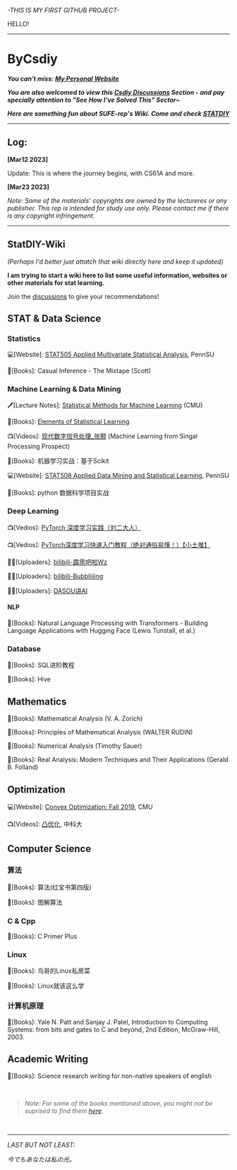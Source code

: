 
*-THIS IS MY FIRST GITHUB PROJECT-*

HELLO!

------

# ByCsdiy

**_You can't miss: [My Personal Website](https://by-xin.github.io/)_**

**_You are also welcomed to view this [Csdiy Discussions](https://github.com/By-Xin/ByCsdiy/discussions) Section - and pay specially attention to "See How I've Solved This" Sector~_**

**_Here are something fun about SUFE-rep's Wiki. Come and check [STATDIY](https://github.com/By-Xin/Sufe/wiki/STATDIY)_**

------

## Log:

**[Mar12 2023]**

Update: This is where the journey begins, with CS61A and more.



**[Mar23 2023]**

*Note: Some of the materials' copyrights are owned by the lectureres or any publisher. This rep is intended for study use only. Please contact me if there is any copyright infringement.* 


-------
## StatDIY-Wiki

_(Perhaps I'd better just attatch that wiki directly here and keep it updated)_

**I am trying to start a wiki here to list some useful information, websites or other materials for stat learning.**

Join the [discussions](https://github.com/By-Xin/Sufe/discussions/6) to give your recommendations!

## STAT & Data Science

### Statistics

💻\[Website]: [STAT505 Applied Multivariate Statistical Analysis](https://online.stat.psu.edu/stat505/), PennSU

📖\[Books]: Casual Inference - The Mixtape (Scott)

### Machine Learning & Data Mining

🖊️\[Lecture Notes]: [Statistical Methods for Machine Learning](https://www.stat.cmu.edu/~larry/=sml/) (CMU)

📖\[Books]: [Elements of Statistical Learning](https://hastie.su.domains/ElemStatLearn/)

📺\[Videos]: [现代数字信号处理_张颢](https://www.bilibili.com/video/BV19P4y1L7Ku/?spm_id_from=333.337.search-card.all.click&vd_source=8a00dab0be94d29388f2286892ba8d50) (Machine Learning from Singal Processing Prospect)

📖\[Books]: 机器学习实战：基于Scikit

💻\[Website]: [STAT508 Applied Data Mining and Statistical Learning](https://online.stat.psu.edu/stat508/), PennSU

📖\[Books]: python 数据科学项目实战

### Deep Learning

📺\[Vedios]: [PyTorch 深度学习实践（刘二大人）](https://space.bilibili.com/21241234/channel/seriesdetail?sid=245319)

📺\[Vedios]: [PyTorch深度学习快速入门教程（绝对通俗易懂！）【小土堆】](https://www.bilibili.com/video/BV1hE411t7RN/?spm_id_from=333.337.search-card.all.click&vd_source=8a00dab0be94d29388f2286892ba8d50)

👩‍💻\[Uploaders]: [bilibili-霹雳吧啦Wz](https://space.bilibili.com/18161609?spm_id_from=333.337.0.0)

👩‍💻\[Uploaders]: [bilibili-Bubbliiiing](https://space.bilibili.com/472467171?spm_id_from=333.337.0.0)

👩‍💻\[Uploaders]: [DASOU讲AI](https://space.bilibili.com/414678948?spm_id_from=333.337.0.0)

#### NLP

📖\[Books]: Natural Language Processing with Transformers - Building Language Applications with Hugging Face (Lewis Tunstall, et al.)


### Database

📖\[Books]: SQL进阶教程

📖\[Books]: Hive

## Mathematics

📖\[Books]: Mathematical Analysis (V. A. Zorich)

📖\[Books]: Principles of Mathematical Analysis (WALTER RUDIN)

📖\[Books]: Numerical Analysis (Timothy Sauer)

📖\[Books]: Real Analysis: Modern Techniques and Their Applications (Gerald B. Folland)


## Optimization
💻\[Website]: [Convex Optimization: Fall 2019](https://www.stat.cmu.edu/~ryantibs/convexopt/), CMU

📺\[Videos]: [凸优化](https://www.bilibili.com/video/BV1Jt411p7jE/?p=2&share_source=copy_web&vd_source=9471c7cd3fca9ffedd9167aefed57c6d), 中科大



## Computer Science

### 算法

📖\[Books]: 算法(红宝书第四版)

📖\[Books]: 图解算法

### C & Cpp

📖\[Books]: C Primer Plus

### Linux

📖\[Books]: 鸟哥的Linux私房菜

📖\[Books]: Linux就该这么学

### 计算机原理

📖\[Books]: Yale N. Patt and Sanjay J. Patel, Introduction to Computing Systems: from bits and gates to C and beyond, 2nd Edition, McGraw-Hill, 2003.



## Academic Writing

📖\[Books]: Science research writing for non-native speakers of english

<br>

> _Note: For some of the books mentioned above, you might not be suprised to find them [here](https://github.com/By-Xin/Sufe/tree/main/Bookshelf)._

<br>



-------

_LAST BUT NOT LEAST:_

*今でもあなたは私の光。*
